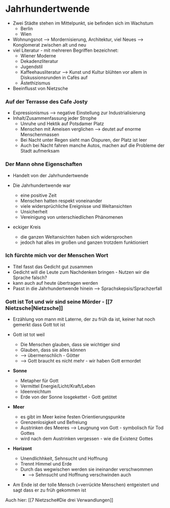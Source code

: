 # Jahrhundertwende
- Zwei Städte stehen im Mittelpunkt, sie befinden sich im Wachstum
	- Berlin
	- Wien
- Wohnungsnot --> Mordernisierung, Architektur, viel Neues --> Konglomerat zwischen alt und neu
- viel Literatur - mit mehreren Begriffen bezeichnet:
	- Wiener Moderne
	- Dekadenzliteratur
	- Jugendstil
	- Kaffeehausliteratur --> Kunst und Kultur blühten vor allem in Diskussionsrunden in Cafès auf
	- Ästethizismus
- Beeinflusst von Nietzsche

### Auf der Terrasse des Cafe Josty
- Expressionismus --> negative Einstellung zur Industrialisierung
- Inhalt/Zusammenfassung jeder Strophe
	- Unruhe und Hektik auf Potsdamer Platz
	- Menschen mit Ameisen verglichen --> deutet auf enorme Menschenmassen
	- Bei Nacht unter Regen sieht man Ölspuren, der Platz ist leer
	- Auch bei Nacht fahren manche Autos, machen auf die Probleme der Stadt aufmerksam

### Der Mann ohne Eigenschaften
- Handelt von der Jahrhundertwende
- Die Jahrhundertwende war
	- eine positive Zeit
	- Menschen hatten respekt voneinander
	- viele widersprüchliche Ereignisse und Weltansichten
	- Unsicherheit
	- Vereinigung von unterschiedlichen Phänomenen

- eckiger Kreis
	- die ganzen Weltansichten haben sich widersprochen
	- jedoch hat alles im großen und ganzen trotzdem funktioniert

### Ich fürchte mich vor der Menschen Wort
- Titel fasst das Gedicht gut zusammen
- Gedicht will die Leute zum Nachdenken bringen - Nutzen wir die Sprache falsch?
- kann auch auf heute übertragen werden
- Passt in die Jahrhundertwende hinein --> Sprachskepsis/Sprachzerfall

### Gott ist Tot und wir sind seine Mörder - [[7 Nietzsche|Nietzsche]]
- Erzählung von mann mit Laterne, der zu früh da ist, keiner hat noch gemerkt dass Gott tot ist
- Gott ist tot weil
	- Die Menschen glauben, dass sie wichtiger sind
	- Glauben, dass sie alles können
	- --> übermenschlich - Götter
	- --> Gott braucht es nicht mehr - wir haben Gott ermordet
-   __Sonne__
	- Metapher für Gott
	- Vermittel Energie/Licht/Kraft/Leben
	- Ideenreichtum
	- Erde von der Sonne losgekettet - Gott getötet
-   __Meer__
	- es gibt im Meer keine festen Orientierungspunkte
	- Grenzenlosigkeit und Befreiung
	- Austrinken des Meeres --> Leugnung von Gott - symbolisch für Tod Gottes
	- wird nach dem Austrinken vergessen - wie die Existenz Gottes
-   __Horizont__
	- Unendlichhkeit, Sehnsucht und Hoffnung
	- Trennt Himmel und Erde
	- Durch das wegwischen werden sie ineinander verschwommen
		- --> Sehnsucht und Hoffnung verschwinden auch

- Am Ende ist der tolle Mensch (=verrückte Menschen) entgeistert und sagt dass er zu früh gekommen ist

Auch hier: [[7 Nietzsche#Die drei Verwandlungen]]
